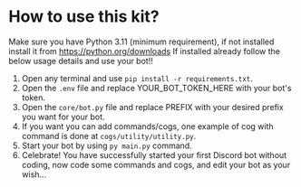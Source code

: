# How to use this kit?
Make sure you have Python 3.11 (minimum requirement), if not installed install it from https://python.org/downloads
If installed already follow the below usage details and use your bot!!

1. Open any terminal and use `pip install -r requirements.txt`.
2. Open the `.env` file and replace YOUR_BOT_TOKEN_HERE with your bot's token.
3. Open the `core/bot.py` file and replace PREFIX with your desired prefix you want for your bot.
4. If you want you can add commands/cogs, one example of cog with command is done at `cogs/utility/utility.py`.
5. Start your bot by using `py main.py` command.
6. Celebrate! You have successfully started your first Discord bot without coding, now code some commands and cogs, and edit your bot as your wish...
